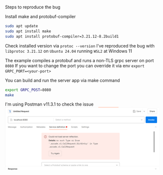 Steps to reproduce the bug

Install make and protobuf-compiler
```bash
sudo apt update
sudo apt install make
sudo apt install protobuf-compiler=3.21.12-8.2build1
````

Check installed version via
`protoc --version`
I've reproduced the bug with `libprotoc 3.21.12` on `Ubuntu 24.04` running `WSL2` at Windows 11

The example compiles a protobuf and runs a non-TLS grpc server on port `8080`
If you want to change the port you can override it via env `export GRPC_PORT=<your-port>`

You can build and run the server app via make command
```bash
export GRPC_POST=8080
make
```

I'm using Postman v11.3.1 to check the issue
<img src="assets/postman.png">
